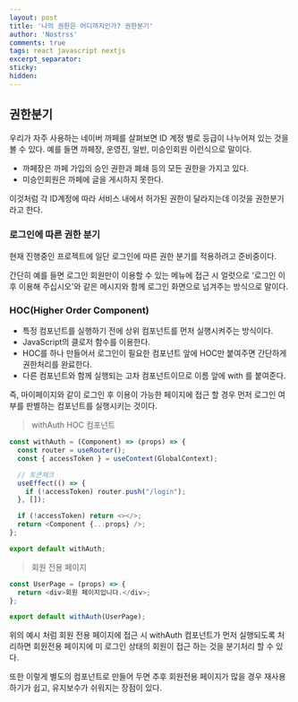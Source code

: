 ```yaml
---
layout: post
title: '나의 권한은 어디까지인가? 권한분기'
author: 'Nostrss'
comments: true
tags: react javascript nextjs
excerpt_separator:
sticky:
hidden:
---
```


## 권한분기

우리가 자주 사용하는 네이버 까페를 살펴보면 ID 계정 별로 등급이 나누어져 있는 것을 볼 수 있다.
예를 들면 까페장, 운영진, 일반, 미승인회원 이런식으로 말이다. 

- 까페장은 까페 가입의 승인 권한과 폐쇄 등의 모든 권한을 가지고 있다.
- 미승인회원은 까페에 글을 게시하지 못한다. 

이것처럼 각 ID계정에 따라 서비스 내에서 허가된 권한이 달라지는데 이것을 권한분기라고 한다.

### 로그인에 따른 권한 분기

현재 진행중인 프로젝트에 일단 로그인에 따른 권한 분기를 적용하려고 준비중이다.

간단히 예를 들면 로그인 회원만이 이용할 수 있는 메뉴에 접근 시 얼럿으로 '로그인 이후 이용해 주십시오'와 같은 메시지와 함께 로그인 화면으로 넘겨주는 방식으로 말이다.

### HOC(Higher Order Component)

- 특정 컴포넌트를 실행하기 전에 상위 컴포넌트를 먼저 실행시켜주는 방식이다.
- JavaScript의 클로저 함수를 이용한다.
- HOC를 하나 만들어서 로그인이 필요한 컴포넌트 앞에 HOC만 붙여주면 간단하게 권한처리를 완료한다.
- 다른 컴포넌트와 함께 실행되는 고차 컴포넌트이므로 이름 앞에 with 를 붙여준다.

즉, 마이페이지와 같이 로그인 후 이용이 가능한 페이지에 접근 할 경우 먼저 로그인 여부를 판별하는 컴포넌트를 실행시키는 것이다.

> withAuth HOC 컴포넌트
```javascript
const withAuth = (Component) => (props) => {
  const router = useRouter();
  const { accessToken } = useContext(GlobalContext);

  // 토큰체크
  useEffect(() => {
    if (!accessToken) router.push("/login");
  }, []);

  if (!accessToken) return <></>;
  return <Component {...props} />;
};

export default withAuth;
```
> 회원 전용 페이지
```javascript
const UserPage = (props) => {
  return <div>회원 페이지입니다.</div>;
};

export default withAuth(UserPage);
```

위의 예시 처럼 회원 전용 페이지에 접근 시 withAuth 컴포넌트가 먼저 실행되도록 처리하면 회원전용 페이지에 미 로그인 상태의 회원이 접근 하는 것을 분기처리 할 수 있다.

또한 이렇게 별도의 컴포넌트로 만들어 두면 추후 회원전용 페이지가 많을 경우 재사용하기가 쉽고, 유지보수가 쉬워지는 장점이 있다.


